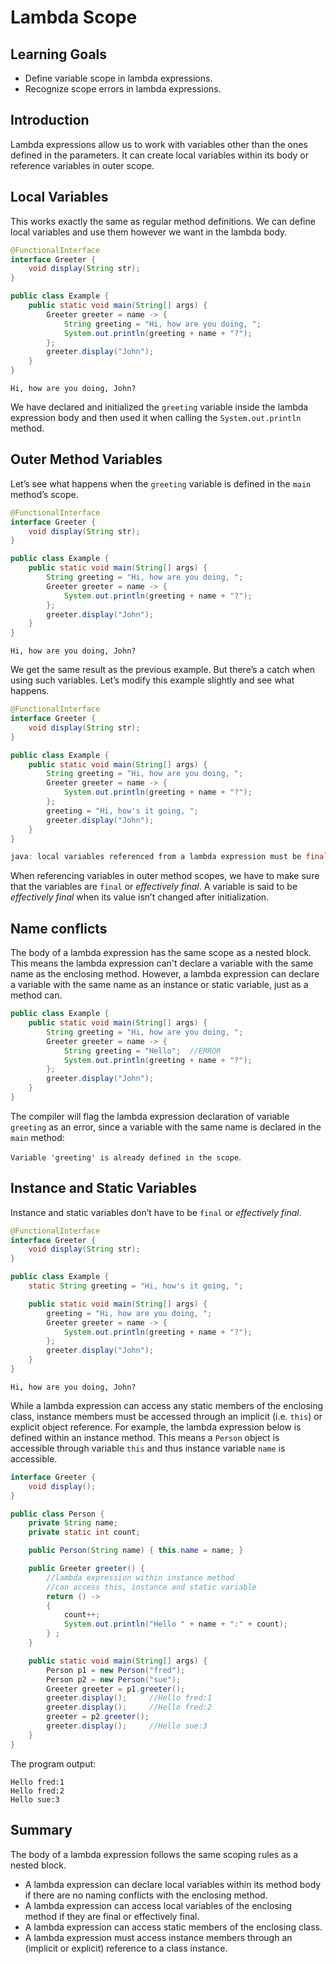 # Lambda Scope

## Learning Goals

- Define variable scope in lambda expressions.
- Recognize scope errors in lambda expressions.

## Introduction

Lambda expressions allow us to work with variables other than the ones defined
in the parameters. It can create local variables within its body or reference
variables in outer scope.

## Local Variables

This works exactly the same as regular method definitions. We can define local
variables and use them however we want in the lambda body.

```java
@FunctionalInterface
interface Greeter {
    void display(String str);
}

public class Example {
    public static void main(String[] args) {
        Greeter greeter = name -> {
            String greeting = "Hi, how are you doing, ";
            System.out.println(greeting + name + "?");
        };
        greeter.display("John");
    }
}
```

```plaintext
Hi, how are you doing, John?
```

We have declared and initialized the `greeting` variable inside the lambda
expression body and then used it when calling the `System.out.println` method.

## Outer Method Variables

Let’s see what happens when the `greeting` variable is defined in the `main`
method’s scope.

```java
@FunctionalInterface
interface Greeter {
    void display(String str);
}

public class Example {
    public static void main(String[] args) {
        String greeting = "Hi, how are you doing, ";
        Greeter greeter = name -> {
            System.out.println(greeting + name + "?");
        };
        greeter.display("John");
    }
}
```

```plaintext
Hi, how are you doing, John?
```

We get the same result as the previous example. But there’s a catch when using
such variables. Let’s modify this example slightly and see what happens.

```java
@FunctionalInterface
interface Greeter {
    void display(String str);
}

public class Example {
    public static void main(String[] args) {
        String greeting = "Hi, how are you doing, ";
        Greeter greeter = name -> {
            System.out.println(greeting + name + "?");
        };
        greeting = "Hi, how's it going, ";
        greeter.display("John");
    }
}
```

```java
java: local variables referenced from a lambda expression must be final or effectively final
```

When referencing variables in outer method scopes, we have to make sure that the
variables are `final` or _effectively final_. A variable is said to be
_effectively final_ when its value isn’t changed after initialization.

## Name conflicts

The body of a lambda expression has the same scope as a nested block.
This means the lambda expression can't declare a variable with the same name as the enclosing
method.   However, a lambda expression can declare a variable with the same name as an instance or static variable,
just as a method can.


```java
public class Example {
    public static void main(String[] args) {
        String greeting = "Hi, how are you doing, ";
        Greeter greeter = name -> {
            String greeting = "Hello";  //ERROR
            System.out.println(greeting + name + "?");
        };
        greeter.display("John");
    }
}
```

The compiler will flag the lambda expression declaration of
variable `greeting` as an error, since a variable with the same name is declared in the `main` method:

`Variable 'greeting' is already defined in the scope`.


## Instance and Static Variables

Instance and static variables don’t have to be `final` or _effectively final_.

```java
@FunctionalInterface
interface Greeter {
    void display(String str);
}

public class Example {
    static String greeting = "Hi, how's it going, ";

    public static void main(String[] args) {
        greeting = "Hi, how are you doing, ";
        Greeter greeter = name -> {
            System.out.println(greeting + name + "?");
        };
        greeter.display("John");
    }
}
```

```plaintext
Hi, how are you doing, John?
```
While a lambda expression can access any static members of the enclosing class, 
instance members must be accessed through an implicit (i.e. `this`) or explicit object reference.
For example, the lambda expression below is defined within an instance method.  This means a `Person`
object is accessible through variable `this` and thus instance variable `name` is accessible. 

```java
interface Greeter {
    void display();
}

public class Person {
    private String name;
    private static int count;

    public Person(String name) { this.name = name; }

    public Greeter greeter() {
        //lambda expression within instance method
        //can access this, instance and static variable
        return () ->
        {
            count++;
            System.out.println("Hello " + name + ":" + count);
        } ;
    }

    public static void main(String[] args) {
        Person p1 = new Person("fred");
        Person p2 = new Person("sue");
        Greeter greeter = p1.greeter();
        greeter.display();     //Hello fred:1
        greeter.display();     //Hello fred:2
        greeter = p2.greeter();
        greeter.display();     //Hello sue:3
    }
}
```

The program output:
```text
Hello fred:1
Hello fred:2
Hello sue:3
```

## Summary

The body of a lambda expression follows the same scoping rules as a nested block.  
- A lambda expression can declare local variables within its method body if there are no naming conflicts with the enclosing method.
- A lambda expression can access local variables of the enclosing method if they are final or effectively final.
- A lambda expression can access static members of the enclosing class.
- A lambda expression must access instance members through an (implicit or explicit) reference to a class instance.